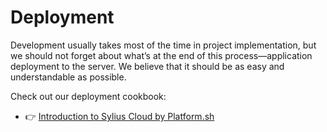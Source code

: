 # Deployment

Development usually takes most of the time in project implementation, but we should not forget about what’s at the end of this process—application deployment to the server. We believe that it should be as easy and understandable as possible.

Check out our deployment cookbook:

* 👉 [Introduction to Sylius Cloud by Platform.sh](https://old-docs.sylius.com/en/1.14/cookbook/deployment/introduction-to-sylius-cloud.html)
